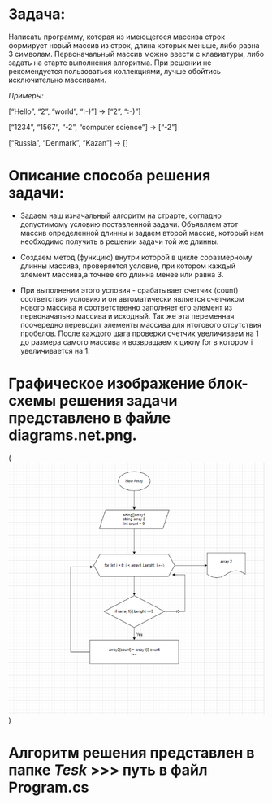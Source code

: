 # Задача: 


Написать программу, которая из имеющегося массива строк формирует новый массив из строк, длина которых меньше, либо равна 3 символам. Первоначальный массив можно ввести с клавиатуры, либо задать на старте выполнения алгоритма. При решении не рекомендуется пользоваться коллекциями, лучше обойтись исключительно массивами.

*Примеры:*

[“Hello”, “2”, “world”, “:-)”] → [“2”, “:-)”]

[“1234”, “1567”, “-2”, “computer science”] → [“-2”]

[“Russia”, “Denmark”, “Kazan”] → []




# **Описание способа решения задачи:**

* Задаем наш изначальный алгоритм на страрте, согладно допустимому условию поставленной задачи. Объявляем этот массив определенной длинны и задаем второй массив, который нам необходимо получить в решении задачи той же длинны.

* Создаем метод (функцию) внутри которой в цикле соразмерному длинны массива, проверяется условие, при котором каждый элемент массива,а точнее его длинна менее или равна 3.

* При выполнении этого условия - срабатывает счетчик (count) соответствия условию и он автоматически является счетчиком нового массива и соответственно заполняет его элемент из первоначально массива и исходный. Так же эта переменная поочередно переводит элементы массива для итогового отсутствия пробелов. После каждого шага проверки счетчик увеличиваем на 1 до размера самого массива и возвращаем к циклу for в котором i увеличивается на 1. 

# Графическое изображение блок-схемы решения задачи представлено в файле **diagrams.net.png**.
(![Блок-схема задачи](diagrams.net.png))


# Алгоритм решения представлен в папке *Tesk* >>> путь в файл Program.cs

